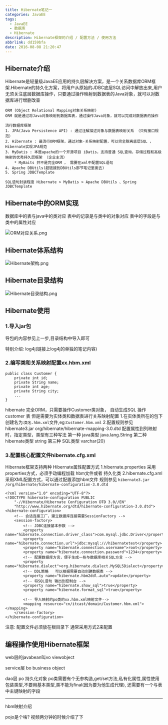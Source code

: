 ```yaml
---
title: Hibernate笔记一
categories: JavaEE
tags:
  - JavaEE
  - 数据库
  - Hibernate
description: Hibernate框架的介绍 / 配置方法 / 使用方法
abbrlink: dd159bfa
date: 2016-08-08 21:20:47
---
```



## Hibernate介绍

Hibernate是轻量级JavaEE应用的持久层解决方案，是一个关系数据库ORM框架.Hibernate的持久化方案，将用户从原始的JDBC底层SQL访问中解放出来,用户无须关注底层数据库操作，只要通过操作映射到数据表的Java对象，就可以对数据库进行增删改查

	ORM (Object Relational Mapping对象关系映射)
	ORM 就是通过将Java对象映射到数据库表，通过操作Java对象，就可以完成对数据表的操作

	流行数据库框架 
	1. JPA(Java Persistence API) : 通过注解描述对象与数据表映射关系 （只有接口规范）
	2. Hibernate : 最流行ORM框架，通过对象-关系映射配置，可以完全脱离底层SQL ， Hibernate实现JPA规范 
	3. MyBatis : 本是apache的一个开源项目 iBatis，支持普通 SQL查询，存储过程和高级映射的优秀持久层框架 （企业主流）
		* MyBaits 并不是完全ORM ， 需要在xml中配置SQL语句
	4. Apache DBUtils(超链接到DBUtils那节笔记里面去)
	5. Spring JDBCTemplate
	
	SQL语句封装程度 Hibernate > MyBatis > Apache DBUtils 、Spring JDBCTemplate

## Hibernate中的ORM实现
数据库中的表与java中的类对应
表中的记录是与类中的对象对应
表中的字段是与类中的属性对应

![ORM对应关系.png](https://ooo.0o0.ooo/2016/08/07/57a741f54f20a.png)

## Hibernate体系结构

![Hibernate架构.png](https://ooo.0o0.ooo/2016/08/07/57a7403d48e16.png)

## Hibernate目录结构

![Hibernate目录结构.png](https://ooo.0o0.ooo/2016/08/07/57a7433c54eb5.png)

## Hibernate使用
### 1.导入jar包
导包的内容参见上一步,目录结构中导入即可

特别介绍: log4j(链接上log4j的单独的笔记内容)

### 2.编写类和关系映射配置xx.hbm.xml

	public class Customer {
		private int id;
		private String name;
		private int age;
		private String city;
		...
	}
hibernate 完全ORM，只需要操作Customer类对象， 自动生成SQL 操作customer 表
但是需要为实体类和数据表进行关系映射配置
 1.在实体类所在的包下创建名为:`类名.hbm.xml`文件,eg:`Customer.hbm.xml`
 2.配置规则参见 hibernate3.jar org/hibernate/hibernate-mapping-3.0.dtd
	<?xml version="1.0" encoding="UTF-8"?>
	<!DOCTYPE hibernate-mapping PUBLIC 
	    "-//Hibernate/Hibernate Mapping DTD 3.0//EN"
	    "http://www.hibernate.org/dtd/hibernate-mapping-3.0.dtd">
	<hibernate-mapping>
		<!-- 配置类 和数据表 对应关系 -->
		<class name="cn.itcast.domain.Customer" table="customer" select-before-update="true">
			 <!-- 配置哪个属性 关联数据表主键 -->
			 <id name="id" column="id" type="integer">
			 	<!-- 主键生成策略 -->
			 	<generator class="identity"></generator>
			 </id>
			 <!-- 普通属性 -->
			 <property name="name" column="name" type="string"></property>
			 <!-- 如果属性名和列名相同 可以省略 column -->
			 <property name="age" type="integer" ></property>
			 <!-- 类型也可以使用默认生成规则，省略type -->
			 <property name="city"></property>
			 <property name="address" >
				<column name="address" sql-type="varchar(20)"/>
			</property>
		</class>
	</hibernate-mapping>
 配置属性到列映射时，指定类型，类型有三种写法
	第一种 java类型  java.lang.String
	第二种 hibernate类型 string
	第三种 SQL类型 varchar(20)

### 3.配置核心配置文件hibernate.cfg.xml
Hibernate框架支持两种 Hibernate属性配置方式
 1.hibernate.properties
	采用properties方式，必须手动编程加载 hbm文件或者 持久化类
 2.hibernate.cfg.xml 
	采用XML配置方式，可以通过配置添加hbm文件
	规则参见 `hibernate3.jar /org/hibernate/hibernate-configuration-3.0.dtd`

	<?xml version="1.0" encoding="UTF-8"?>
	<!DOCTYPE hibernate-configuration PUBLIC
		"-//Hibernate/Hibernate Configuration DTD 3.0//EN"
		"http://www.hibernate.org/dtd/hibernate-configuration-3.0.dtd">
	<hibernate-configuration>
		<!-- 会话连接工厂，建立数据库连接需要SessionFactory -->
		<session-factory>
			<!-- JDBC连接基本参数 -->
			<property name="hibernate.connection.driver_class">com.mysql.jdbc.Driver</property>
			<property name="hibernate.connection.url">jdbc:mysql:///hibernatetest</property>
			<property name="hibernate.connection.username">root</property>
			<property name="hibernate.connection.password">1234</property>
			<!-- 配置数据库方言，便于生成一些与数据库相关SQL方言 -->
			<property name="hibernate.dialect">org.hibernate.dialect.MySQL5Dialect</property>
			<!-- DDL策略   可以根据需要自动创建数据表 -->
			<property name="hibernate.hbm2ddl.auto">update</property>
			<!-- 将SQL语句 输出到控制台 -->
			<property name="hibernate.show_sql">true</property>
			<property name="hibernate.format_sql">true</property>
			
			<!-- 导入映射的po类的xx.hbm.xml映射文件-->			
			<mapping resource="cn/itcast/domain/Customer.hbm.xml"></mapping>
		</session-factory>
	</hibernate-configuration>


注意:
	配置文件必须放在根目录下
	通常采用方式2来配置

## 编程操作使用Hibernate框架

web层的javabean叫vo viewobject

service层    bo  business object

dao层   po 持久化对象
po类需要有个无参构造,get/set方法,私有化属性,属性使用包装类型,不要用基本类型,类不能为final(因为要为他生成代理),
还需要有一个与表中主键映射的字段

----------------
hbm映射介绍


pojo是个啥?  视频两分钟的时候介绍了下